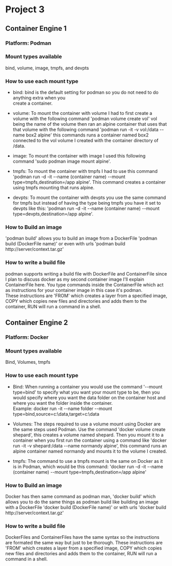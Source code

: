 # Project 3  

## Container Engine 1  

### Platform: Podman  

### Mount types available  
 bind, volume, image, tmpfs, and devpts  

### How to use each mount type  

* bind: bind is the default setting for podman so you do not need to do anything extra when you   
create a container.  

* volume: To mount the container with volume I had to first create a volume with the following command 'podman  volume create vol' vol being the name of the volume then ran an alpine container that uses that that volume  with the following command 'podman run -it -v vol:/data --name box2 alpine' this commands runs a container  named box2 connected to the vol volume I created with the container directory of /data.  

* image: To mount the container with image I used this following command 'sudo podman image mount alpine'.  

* tmpfs: To mount the container with tmpfs I had to use this command 'podman run -d -it --name (container name)  --mount type=tmpfs,destination=/app alpine'. This command creates a container using tmpfs mounting that runs  alpine.  

* devpts: To mount the container with devpts you use the same command for tmpfs but instead of having the type  being tmpfs you have it set to devpts like this: 'podman run -d -it --name (container name) --mount  type=devpts,destination=/app alpine'. 

### How to Build an image  

'podman build' allows you to build an image from a DockerFile 'podman build (DockerFile name)' or even with urls 'podman build http://server/context.tar.gz'

### How to write a build file

podman supports writing a build file with DockerFile and ContainerFile since I plan to discuss docker as my second container image I'll explain ContainerFile here. You type commands inside the ContainerFile which act as instructions for your container image in this case it's podman.  
These instructions are 'FROM' which creates a layer from a specified image, COPY which copies new files and directories and adds them to the container, RUN will run a command in a shell.

## Container Engine 2

### Platform: Docker

### Mount types available
Bind, Volumes, tmpfs

### How to use each mount type  

* Bind: When running a container you would use the command '--mount type=bind' to specify what you want your  mount type to be, then you would specify where you want the data folder on the container host and where you  want the folder inside the container.   
Example: docker run -it --name folder --mount type=bind,source=c:\data,target=c:\data  

* Volumes: The steps required to use a volume mount using Docker are the same steps used Podman. Use the  command  'docker volume create shepard', this creates a volume named shepard. Then you mount it to a   container  when you first run the container using a command like 'docker run -it -v shepard:/data --name    normandy alpine', this command runs an alpine container named normandy and mounts it to the volume I created.  

* tmpfs: The command to use a tmpfs mount is the same on Docker as it is in Podman, which would be this   command: 'docker run -d -it --name (container name) --mount type=tmpfs,destination=/app alpine'  

### How to Build an image

Docker has then same command as podman man, 'docker build' which allows you to do the same things as podman build like building an image with a DockerFile 'docker build (DockerFile name)' or with urls 'docker build http://server/context.tar.gz'

### How to write a build file  

DockerFiles and ContainerFiles have the same syntax so the instructions are formated the same way but just   to  be thorough. These instructions are 'FROM' which creates a layer from a specified image, COPY which   copies new files and directories and adds them to the container, RUN will run a command in a shell.  

